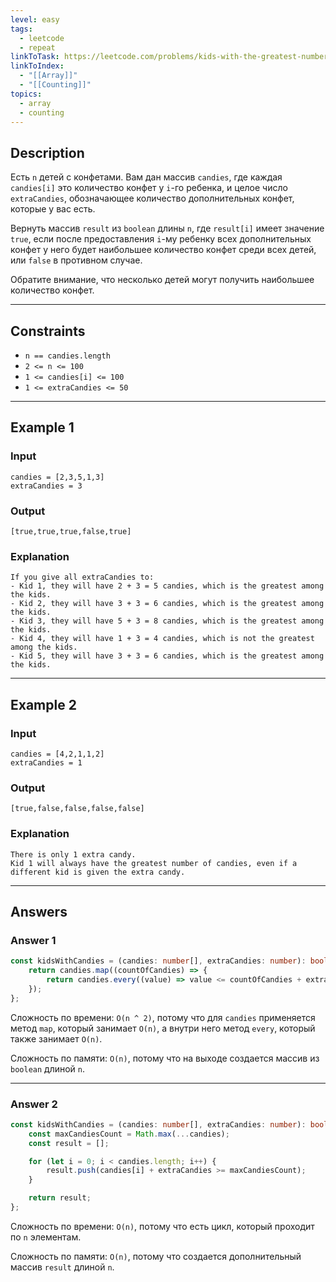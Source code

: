 ```yaml
---
level: easy
tags:
  - leetcode
  - repeat
linkToTask: https://leetcode.com/problems/kids-with-the-greatest-number-of-candies/description/
linkToIndex:
  - "[[Array]]"
  - "[[Counting]]"
topics:
  - array
  - counting
---
```

## Description

Есть `n` детей с конфетами. Вам дан массив `candies`, где каждая` candies[i]` это количество конфет у `i`-го ребенка, и целое число `extraCandies`, обозначающее количество дополнительных конфет, которые у вас есть.

Вернуть массив `result` из `boolean` длины `n`, где `result[i]` имеет значение `true`, если после предоставления `i`-му ребенку всех дополнительных конфет у него будет наибольшее количество конфет среди всех детей, или `false` в противном случае.

Обратите внимание, что несколько детей могут получить наибольшее количество конфет.

---
## Constraints

- `n == candies.length`
- `2 <= n <= 100`
- `1 <= candies[i] <= 100`
- `1 <= extraCandies <= 50`

---
## Example 1

### Input

```
candies = [2,3,5,1,3]
extraCandies = 3
```
### Output

```
[true,true,true,false,true]
```
### Explanation

```
If you give all extraCandies to:
- Kid 1, they will have 2 + 3 = 5 candies, which is the greatest among the kids.
- Kid 2, they will have 3 + 3 = 6 candies, which is the greatest among the kids.
- Kid 3, they will have 5 + 3 = 8 candies, which is the greatest among the kids.
- Kid 4, they will have 1 + 3 = 4 candies, which is not the greatest among the kids.
- Kid 5, they will have 3 + 3 = 6 candies, which is the greatest among the kids.
```

---
## Example 2

### Input

```
candies = [4,2,1,1,2]
extraCandies = 1
```
### Output

```
[true,false,false,false,false]
```
### Explanation

```
There is only 1 extra candy.
Kid 1 will always have the greatest number of candies, even if a different kid is given the extra candy.
```

---
## Answers

### Answer 1

```typescript
const kidsWithCandies = (candies: number[], extraCandies: number): boolean[] => {
    return candies.map((countOfCandies) => {
        return candies.every((value) => value <= countOfCandies + extraCandies);
    });
};
```

Сложность по времени: `O(n ^ 2)`, потому что для `candies` применяется метод `map`, который занимает `O(n)`, а внутри него метод `every`, который также занимает `O(n)`.

Сложность по памяти: `O(n)`, потому что на выходе создается массив из `boolean` длиной `n`.

---
### Answer 2

```typescript
const kidsWithCandies = (candies: number[], extraCandies: number): boolean[] => {
    const maxCandiesCount = Math.max(...candies);
    const result = [];

    for (let i = 0; i < candies.length; i++) {
        result.push(candies[i] + extraCandies >= maxCandiesCount);
    }

    return result;
};
```

Сложность по времени: `O(n)`, потому что есть цикл, который проходит по `n` элементам.

Сложность по памяти: `O(n)`, потому что создается дополнительный массив `result` длиной `n`.
